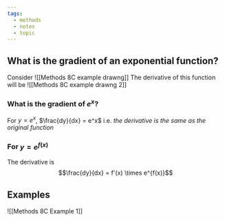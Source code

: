 ```yaml
---
tags:
  - methods
  - notes
  - topic
---
```

 ## What is the gradient of an exponential function?
Consider
![[Methods 8C example drawng]]
The derivative of this function will be
![[Methods 8C example drawng 2]]


### What is the gradient of $e^x$?
For $y=e^x$, $\frac{dy}{dx} = e^x$ 
i.e. *the derivative is the same as the original function*

### For $y=e^{f(x)}$ 
The derivative is 
$$\frac{dy}{dx} = f'(x) \times e^{f(x)}$$


## Examples
![[Methods 8C Example 1]]




